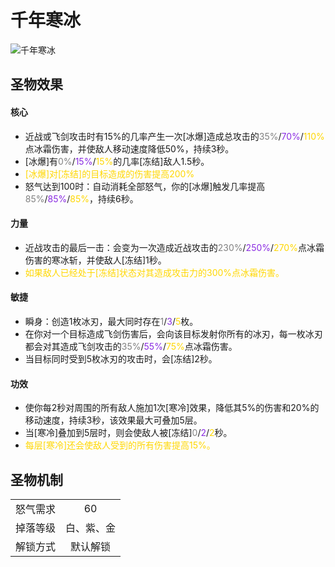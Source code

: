 # 千年寒冰

![千年寒冰](千年寒冰.png)

## 圣物效果

#### **核心**

- 近战或飞剑攻击时有15%的几率产生一次[冰爆]造成总攻击的<font color=gray>35%</font>/<font color=BlueViolet>70%</font>/<font color=gold>110%</font>点冰霜伤害，并使敌人移动速度降低50%，持续3秒。
- [冰爆]有<font color=gray>0%</font>/<font color=BlueViolet>15%</font>/<font color=gold>15%</font>的几率[冻结]敌人1.5秒。
- <font color=gold>[冰爆]对[冻结]的目标造成的伤害提高200% </font>
- 怒气达到100时：自动消耗全部怒气，你的[冰爆]触发几率提高<font color=gray>85%</font>/<font color=BlueViolet>85%</font>/<font color=gold>85%</font>，持续6秒。

#### **力量**

- 近战攻击的最后一击：会变为一次造成近战攻击的<font color=gray>230%</font>/<font color=BlueViolet>250%</font>/<font color=gold>270%</font>点冰霜伤害的寒冰斩，并使敌人[冻结]1秒。
- <font color=gold>如果敌人已经处于[冻结]状态对其造成攻击力的300%点冰霜伤害。</font>

#### **敏捷**

- 瞬身：创造1枚冰刃，最大同时存在<font color=gray>1</font>/<font color=BlueViolet>3</font>/<font color=gold>5</font>枚。
- 在你对一个目标造成飞剑伤害后，会向该目标发射你所有的冰刃，每一枚冰刃都会对其造成飞剑攻击的<font color=gray>35%</font>/<font color=BlueViolet>55%</font>/<font color=gold>75%</font>点冰霜伤害。
- 当目标同时受到5枚冰刃的攻击时，会[冻结]2秒。

#### **功效**

- 使你每2秒对周围的所有敌人施加1次[寒冷]效果，降低其5%的伤害和20%的移动速度，持续3秒，该效果最大可叠加5层。
- 当[寒冷]叠加到5层时，则会使敌人被[冻结]<font color=gray>0</font>/<font color=BlueViolet>2</font>/<font color=gold>2</font>秒。
- <font color=gold>每层[寒冷]还会使敌人受到的所有伤害提高15%。</font>


## 圣物机制
|||
| :----: | :----: |
|怒气需求|60|
|掉落等级|白、紫、金|
|解锁方式|默认解锁|
